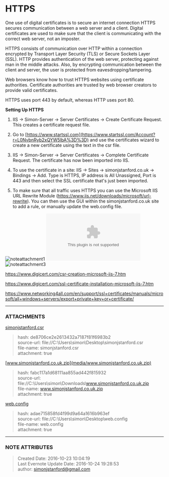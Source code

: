 # HTTPS

One use of digital certificates is to secure an internet connection HTTPS
secures communication between a web server and a client. Digital certificates
are used to make sure that the client is communicating with the correct web
server, not an imposter.

  

HTTPS consists of communication over HTTP within a connection encrypted by
Transport Layer Security (TLS) or Secure Sockets Layer (SSL).  HTTP provides
authentication of the web server, protecting against man in the middle
attacks. Also, by encrypting communication between the client and server, the
user is protected from eavesdropping/tampering.

  

Web browsers know how to trust HTTPS websites using certificate authorities.
Certificate authorities are trusted by web browser creators to provide valid
certificates.

  

HTTPS uses port 443 by default, whereas HTTP uses port 80.

  

  

 **Setting Up HTTPS**

  1. IIS -> Simon-Server -> Server Certificates -> Create Certificate Request. This creates a certificate request file.  

  2. Go to [https://www.startssl.com](https://www.startssl.com/Account?r=L0NvbnRyb2xQYW5lbA%3D%3D) and use the certificates wizard to create a new certificate using the text in the csr file.   

  3. IIS -> Simon-Server -> Server Certificates -> Complete Certificate Request. The certificate has now been imported into IIS.
  4. To use the certificate in a site: IIS -> Sites -> simonjstanford.co.uk -> Bindings -> Add. Type is HTTPS, IP address is All Unassigned, Port is 443 and then select the SSL certificate that's just been imported.
  5. To make sure that all traffic uses HTTPS you can use the Microsoft IIS URL Rewrite Module (<https://www.iis.net/downloads/microsoft/url-rewrite>). You can then use the GUI within the simonjstanford.co.uk site to add a rule, or manually update the web.config file.

  

![noteattachment1][de8706ce2e2613432a7187f81f6983b2]
![noteattachment2][fabc117a1d68111aa855ad442f815932]
![noteattachment3][adae715858fd4f99d9a64a1616b963ef]

  

<https://www.digicert.com/csr-creation-microsoft-iis-7.htm>

<https://www.digicert.com/ssl-certificate-installation-microsoft-iis-7.htm>

<https://www.networking4all.com/en/support/ssl+certificates/manuals/microsoft/all+windows+servers/export+private+key+or+certificate/>


---
### ATTACHMENTS
[de8706ce2e2613432a7187f81f6983b2]: media/simonjstanford.csr
[simonjstanford.csr](media/simonjstanford.csr)
>hash: de8706ce2e2613432a7187f81f6983b2  
>source-url: file://C:\Users\simon\Desktop\simonjstanford.csr  
>file-name: simonjstanford.csr  
>attachment: true  

[fabc117a1d68111aa855ad442f815932]: media/www.simonjstanford.co.uk.zip
[www.simonjstanford.co.uk.zip](media/www.simonjstanford.co.uk.zip)
>hash: fabc117a1d68111aa855ad442f815932  
>source-url: file://C:\Users\simon\Downloads\www.simonjstanford.co.uk.zip  
>file-name: www.simonjstanford.co.uk.zip  
>attachment: true  

[adae715858fd4f99d9a64a1616b963ef]: media/web.config
[web.config](media/web.config)
>hash: adae715858fd4f99d9a64a1616b963ef  
>source-url: file://C:\Users\simon\Desktop\web.config  
>file-name: web.config  
>attachment: true  

---
### NOTE ATTRIBUTES
>Created Date: 2016-10-23 10:04:19  
>Last Evernote Update Date: 2016-10-24 19:28:53  
>author: simonjstanford@gmail.com  